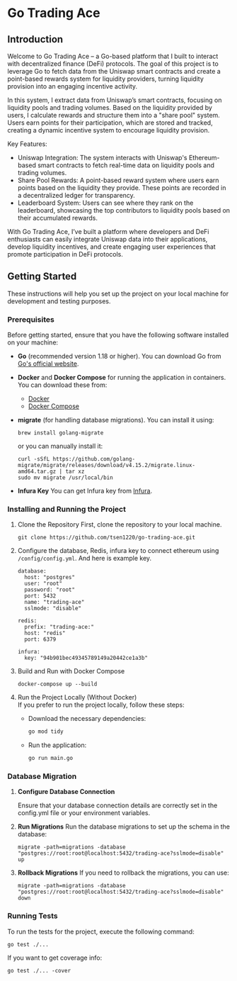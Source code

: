 # Go Trading Ace

## Introduction
Welcome to Go Trading Ace – a Go-based platform that I built to interact with decentralized finance (DeFi) protocols. The goal of this project is to leverage Go to fetch data from the Uniswap smart contracts and create a point-based rewards system for liquidity providers, turning liquidity provision into an engaging incentive activity.

In this system, I extract data from Uniswap’s smart contracts, focusing on liquidity pools and trading volumes. Based on the liquidity provided by users, I calculate rewards and structure them into a "share pool" system. Users earn points for their participation, which are stored and tracked, creating a dynamic incentive system to encourage liquidity provision.

Key Features:
- Uniswap Integration: The system interacts with Uniswap's Ethereum-based smart contracts to fetch real-time data on liquidity pools and trading volumes.
- Share Pool Rewards: A point-based reward system where users earn points based on the liquidity they provide. These points are recorded in a decentralized ledger for transparency.
- Leaderboard System: Users can see where they rank on the leaderboard, showcasing the top contributors to liquidity pools based on their accumulated rewards.

With Go Trading Ace, I’ve built a platform where developers and DeFi enthusiasts can easily integrate Uniswap data into their applications, develop liquidity incentives, and create engaging user experiences that promote participation in DeFi protocols.

## Getting Started

These instructions will help you set up the project on your local machine for development and testing purposes.

### Prerequisites

Before getting started, ensure that you have the following software installed on your machine:

- **Go** (recommended version 1.18 or higher). You can download Go from [Go's official website](https://golang.org/dl/).
- **Docker** and **Docker Compose** for running the application in containers. You can download these from:
  - [Docker](https://www.docker.com/get-started)
  - [Docker Compose](https://docs.docker.com/compose/install/)
- **migrate** (for handling database migrations). You can install it using:
  ```
  brew install golang-migrate
  ```

  or you can manually install it:
  ```
  curl -sSfL https://github.com/golang-migrate/migrate/releases/download/v4.15.2/migrate.linux-amd64.tar.gz | tar xz
  sudo mv migrate /usr/local/bin
  ```
- **Infura Key**
  You can get Infura key from [Infura](https://www.infura.io/).

### Installing and Running the Project

1. Clone the Repository First, clone the repository to your local machine.
    ```
    git clone https://github.com/tsen1220/go-trading-ace.git
    ```
2. Configure the database, Redis, infura key to connect ethereum using `/config/config.yml`. And here is example key.
    ```
    database:
      host: "postgres"
      user: "root"
      password: "root"
      port: 5432
      name: "trading-ace"
      sslmode: "disable"

    redis:
      prefix: "trading-ace:"
      host: "redis"
      port: 6379
    
    infura:
      key: "94b901bec49345789149a20442ce1a3b"
    ```
3. Build and Run with Docker Compose
    ```
    docker-compose up --build
    ```
4. Run the Project Locally (Without Docker)  
   If you prefer to run the project locally, follow these steps:  

   - Download the necessary dependencies:  
     ```bash
     go mod tidy
     ```  

   - Run the application:  
     ```bash
     go run main.go
     ```

### Database Migration

1. **Configure Database Connection**
   
    Ensure that your database connection details are correctly set in the config.yml file or your environment variables.
2. **Run Migrations**
    Run the database migrations to set up the schema in the database:
    ```
    migrate -path=migrations -database "postgres://root:root@localhost:5432/trading-ace?sslmode=disable" up
    ```
3. **Rollback Migrations**
    If you need to rollback the migrations, you can use:
    ```
    migrate -path=migrations -database "postgres://root:root@localhost:5432/trading-ace?sslmode=disable" down
    ```

### Running Tests
To run the tests for the project, execute the following command:
```
go test ./...
```

If you want to get coverage info:
```
go test ./... -cover
```
